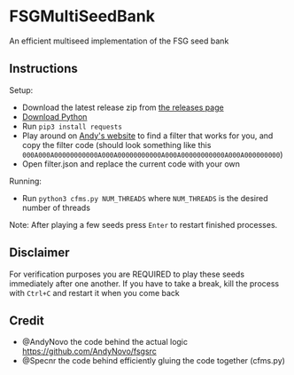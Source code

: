 # FSGMultiSeedBank

An efficient multiseed implementation of the FSG seed bank

## Instructions

Setup:
- Download the latest release zip from [the releases page](https://github.com/Specnr/FSGMultiSeedBank/releases)
- [Download Python](https://www.python.org/downloads/)
- Run `pip3 install requests`
- Play around on [Andy's website](https://seedbankcustom.andynovo.repl.co/) to find a filter that works for you, and copy the filter code (should look something like this `000A000A00000000000A000A00000000000A000A00000000000A000A000000000`)
- Open filter.json and replace the current code with your own

Running: 
- Run `python3 cfms.py NUM_THREADS` where `NUM_THREADS` is the desired number of threads

Note: After playing a few seeds press `Enter` to restart finished processes.

## Disclaimer
For verification purposes you are REQUIRED to play these seeds immediately after one another. If you have to take a break, kill the process with `Ctrl+C` and restart it
when you come back


## Credit
- @AndyNovo the code behind the actual logic https://github.com/AndyNovo/fsgsrc
- @Specnr the code behind efficiently gluing the code together (cfms.py)
